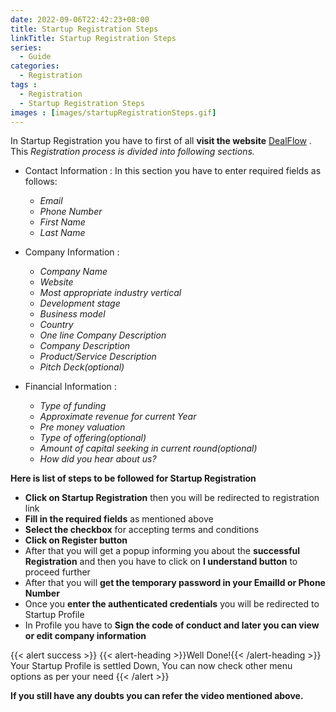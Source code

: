 ```yaml
---
date: 2022-09-06T22:42:23+08:00
title: Startup Registration Steps
linkTitle: Startup Registration Steps
series: 
  - Guide
categories:
  - Registration
tags : 
  - Registration
  - Startup Registration Steps
images : [images/startupRegistrationSteps.gif]
---
```


In Startup Registration you have to first of all **visit the website** [DealFlow](https://tiesocalangels.spv.today/) . This *Registration process is divided into  following sections.*

- Contact Information
  : In this section you have to enter required fields as follows:
  - *Email*
  - *Phone Number*
  - *First Name*
  - *Last Name*

- Company Information
  : 
  - *Company Name*
  - *Website*
  - *Most appropriate industry vertical*
  - *Development stage*
  - *Business model*
  - *Country*
  - *One line Company Description*
  - *Company Description*
  - *Product/Service Description*
  - *Pitch Deck(optional)*

- Financial Information
  : 
  - *Type of funding*
  - *Approximate revenue for current Year*
  - *Pre money valuation*
  - *Type of offering(optional)*
  - *Amount of capital seeking in current round(optional)*
  - *How did you hear about us?*

**Here is list of steps to be followed for Startup Registration**

- **Click on Startup Registration** then you will be redirected to registration link
- **Fill in the required fields** as mentioned above
- **Select the checkbox** for accepting terms and conditions
- **Click on Register button**
- After that you will get a popup informing you about the **successful Registration** and then you have to click on **I understand button** to proceed further
- After that you will **get the temporary password in your EmailId or Phone Number**
- Once you **enter the authenticated credentials** you will be redirected to Startup Profile
- In Profile you have to **Sign the code of conduct and later you can view or edit company information**

{{< alert success >}}
{{< alert-heading >}}Well Done!{{< /alert-heading >}}
Your Startup Profile is settled Down, You can now check other menu options as per your need
{{< /alert >}}

**If you still have any doubts you can refer the video mentioned above.**